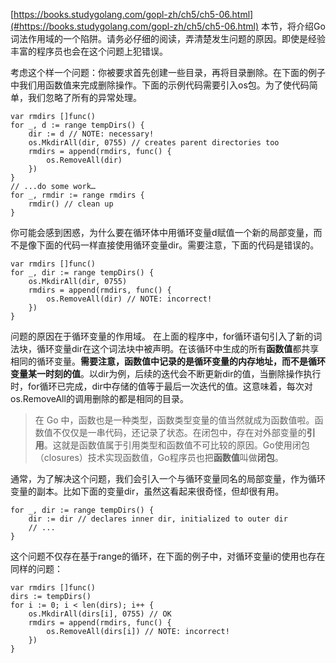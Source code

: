 [https://books.studygolang.com/gopl-zh/ch5/ch5-06.html](#https://books.studygolang.com/gopl-zh/ch5/ch5-06.html)
本节，将介绍Go词法作用域的一个陷阱。请务必仔细的阅读，弄清楚发生问题的原因。即使是经验丰富的程序员也会在这个问题上犯错误。

考虑这个样一个问题：你被要求首先创建一些目录，再将目录删除。在下面的例子中我们用函数值来完成删除操作。下面的示例代码需要引入os包。为了使代码简单，我们忽略了所有的异常处理。

	var rmdirs []func()
	for _, d := range tempDirs() {
	    dir := d // NOTE: necessary!
	    os.MkdirAll(dir, 0755) // creates parent directories too
	    rmdirs = append(rmdirs, func() {
	        os.RemoveAll(dir)
	    })
	}
	// ...do some work…
	for _, rmdir := range rmdirs {
	    rmdir() // clean up
	}

你可能会感到困惑，为什么要在循环体中用循环变量d赋值一个新的局部变量，而不是像下面的代码一样直接使用循环变量dir。需要注意，下面的代码是错误的。

	var rmdirs []func()
	for _, dir := range tempDirs() {
	    os.MkdirAll(dir, 0755)
	    rmdirs = append(rmdirs, func() {
	        os.RemoveAll(dir) // NOTE: incorrect!
	    })
	}

问题的原因在于循环变量的作用域。 在上面的程序中，for循环语句引入了新的词法块，循环变量dir在这个词法块中被声明。在该循环中生成的所有**函数值**都共享相同的循环变量。**需要注意，函数值中记录的是循环变量的内存地址，而不是循环变量某一时刻的值**。以dir为例，后续的迭代会不断更新dir的值，当删除操作执行时，for循环已完成，dir中存储的值等于最后一次迭代的值。这意味着，每次对os.RemoveAll的调用删除的都是相同的目录。

> 在 Go 中，函数也是一种类型，函数类型变量的值当然就成为函数值啦。函数值不仅仅是一串代码，还记录了状态。在闭包中，存在对外部变量的**引用**。这就是函数值属于引用类型和函数值不可比较的原因。Go使用闭包（closures）技术实现函数值，Go程序员也把**函数值**叫做**闭包**。

通常，为了解决这个问题，我们会引入一个与循环变量同名的局部变量，作为循环变量的副本。比如下面的变量dir，虽然这看起来很奇怪，但却很有用。

	for _, dir := range tempDirs() {
	    dir := dir // declares inner dir, initialized to outer dir
	    // ...
	}

这个问题不仅存在基于range的循环，在下面的例子中，对循环变量i的使用也存在同样的问题：

	var rmdirs []func()
	dirs := tempDirs()
	for i := 0; i < len(dirs); i++ {
	    os.MkdirAll(dirs[i], 0755) // OK
	    rmdirs = append(rmdirs, func() {
	        os.RemoveAll(dirs[i]) // NOTE: incorrect!
	    })
	}

